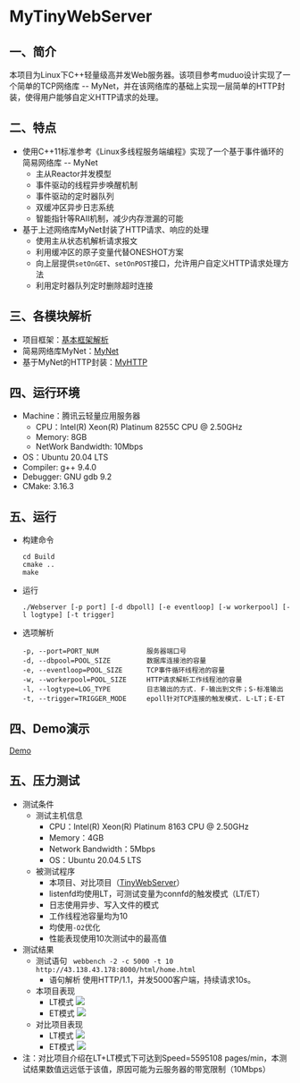 # MyTinyWebServer

## 一、简介

本项目为Linux下C++轻量级高并发Web服务器。该项目参考muduo设计实现了一个简单的TCP网络库 -- MyNet，并在该网络库的基础上实现一层简单的HTTP封装，使得用户能够自定义HTTP请求的处理。



## 二、特点

- 使用C++11标准参考《Linux多线程服务端编程》实现了一个基于事件循环的简易网络库 -- MyNet
  - 主从Reactor并发模型
  - 事件驱动的线程异步唤醒机制
  - 事件驱动的定时器队列
  - 双缓冲区异步日志系统
  - 智能指针等RAII机制，减少内存泄漏的可能
- 基于上述网络库MyNet封装了HTTP请求、响应的处理
  - 使用主从状态机解析请求报文
  - 利用缓冲区的原子变量代替ONESHOT方案
  - 向上层提供`setOnGET`、`setOnPOST`接口，允许用户自定义HTTP请求处理方法
  - 利用定时器队列定时删除超时连接



## 三、各模块解析

- 项目框架：[基本框架解析](https://github.com/Phos35/MyTinyWebServer/tree/master/Documents/BasicFrame)
- 简易网络库MyNet：[MyNet](https://github.com/Phos35/MyTinyWebServer/tree/master/Documents/MyNet)
- 基于MyNet的HTTP封装：[MyHTTP](https://github.com/Phos35/MyTinyWebServer/tree/master/Documents/MyHTTP)



## 四、运行环境

- Machine：腾讯云轻量应用服务器
  - CPU：Intel(R) Xeon(R) Platinum 8255C CPU @ 2.50GHz
  - Memory: 8GB
  - NetWork Bandwidth: 10Mbps
- OS：Ubuntu 20.04 LTS
- Compiler:  g++ 9.4.0
- Debugger:  GNU gdb 9.2
- CMake: 3.16.3



## 五、运行

- 构建命令

  ```shell
  cd Build
  cmake ..
  make
  ```

- 运行

  ```shell
  ./Webserver [-p port] [-d dbpoll] [-e eventloop] [-w workerpool] [-l logtype] [-t trigger]
  ```

- 选项解析

  ```shell
  -p, --port=PORT_NUM            服务器端口号
  -d, --dbpool=POOL_SIZE         数据库连接池的容量
  -e, --eventloop=POOL_SIZE      TCP事件循环线程池的容量
  -w, --workerpool=POOL_SIZE     HTTP请求解析工作线程池的容量
  -l, --logtype=LOG_TYPE         日志输出的方式. F-输出到文件；S-标准输出
  -t, --trigger=TRIGGER_MODE     epoll针对TCP连接的触发模式. L-LT；E-ET
  ```

  



## 四、Demo演示

[Demo](http://43.138.43.178:8000/image/demo.gif)



## 五、压力测试

- 测试条件
  - 测试主机信息
    - CPU：Intel(R) Xeon(R) Platinum 8163 CPU @ 2.50GHz
    - Memory：4GB
    - Network Bandwidth：5Mbps
    - OS：Ubuntu 20.04.5 LTS
  - 被测试程序
    - 本项目、对比项目（[TinyWebServer](https://github.com/qinguoyi/TinyWebServer)）
    - listenfd均使用LT，可测试变量为connfd的触发模式（LT/ET）
    - 日志使用异步、写入文件的模式
    - 工作线程池容量均为10
    - 均使用`-O2`优化
    - 性能表现使用10次测试中的最高值
- 测试结果
  - 测试语句
    ` webbench -2 -c 5000 -t 10 http://43.138.43.178:8000/html/home.html`
    - 语句解析
      使用HTTP/1.1，并发5000客户端，持续请求10s。
  - 本项目表现
    - LT模式
      ![](http://43.138.43.178:8000/image/ShortLink-Self-LT.png)
    - ET模式
      ![](http://43.138.43.178:8000/image/ShortLink-Self-ET.png)
  - 对比项目表现
    - LT模式
      ![](http://43.138.43.178:8000/image/ShortLink-Compare-LT.png)
    - ET模式
      ![](http://43.138.43.178:8000/image/ShortLink-Compare-ET.png)
- 注：对比项目介绍在LT+LT模式下可达到Speed=5595108 pages/min，本测试结果数值远远低于该值，原因可能为云服务器的带宽限制（10Mbps）